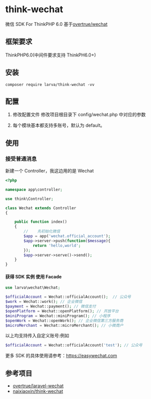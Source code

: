# think-wechat

微信 SDK For ThinkPHP 6.0 基于[overtrue/wechat](https://github.com/overtrue/wechat)

## 框架要求

ThinkPHP6.0(中间件要求支持 ThinkPH6.0+)

## 安装

```
composer require larva/think-wechat -vv
```

## 配置

1. 修改配置文件
   修改项目根目录下 config/wechat.php 中对应的参数

2. 每个模块基本都支持多账号，默认为 default。

## 使用

### 接受普通消息

新建一个 Controller，我这边用的是 Wechat

```php
<?php

namespace app\controller;

use think\Controller;

class Wechat extends Controller
{

    public function index()
    {
        //    先初始化微信
        $app = app('wechat.official_account');
        $app->server->push(function($message){
            return 'hello,world';
        });
        $app->server->serve()->send();
    }
}
```

#### 获得 SDK 实例 使用 Facade

```php
use larva\wechat\Wechat;

$officialAccount = Wechat::officialAccount();  // 公众号
$work = Wechat::work(); // 企业微信
$payment = Wechat::payment(); // 微信支付
$openPlatform = Wechat::openPlatform(); // 开放平台
$miniProgram = Wechat::miniProgram(); // 小程序
$openWork = Wechat::openWork(); // 企业微信第三方服务商
$microMerchant = Wechat::microMerchant(); // 小微商户
```

以上均支持传入自定义账号:例如

```php
$officialAccount = Wechat::officialAccount('test'); // 公众号
```

更多 SDK 的具体使用请参考：https://easywechat.com

## 参考项目

-   [overtrue/laravel-wechat](https://github.com/overtrue/laravel-wechat)
-   [naixiaoxin/think-wechat](https://github.com/naixiaoxin/think-wechat)
